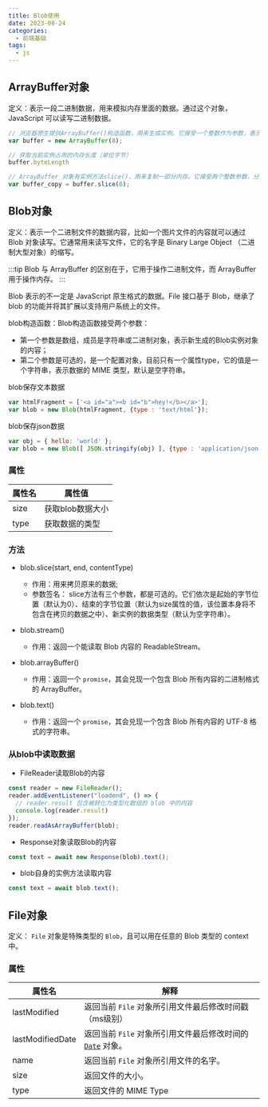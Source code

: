 ```yaml
---
title: Blob使用
date: 2023-08-24
categories:
  - 前端基础
tags:
  - js
---
```


## ArrayBuffer对象

定义：表示一段二进制数据，用来模拟内存里面的数据。通过这个对象，JavaScript 可以读写二进制数据。

```js
// 浏览器原生提供ArrayBuffer()构造函数，用来生成实例。它接受一个整数作为参数，表示这段二进制数据占用多少个字节。
var buffer = new ArrayBuffer(8);

// 获取当前实例占用的内存长度（单位字节）
buffer.byteLength

// ArrayBuffer 对象有实例方法slice()，用来复制一部分内存。它接受两个整数参数，分别表示复制的开始位置（从0开始）和结束位置（复制时不包括结束位置），如果省略第二个参数，则表示一直复制到结束。
var buffer_copy = buffer.slice(0);
```


## Blob对象

定义：表示一个二进制文件的数据内容，比如一个图片文件的内容就可以通过 Blob 对象读写。它通常用来读写文件，它的名字是 Binary Large Object （二进制大型对象）的缩写。

:::tip
Blob 与 ArrayBuffer 的区别在于，它用于操作二进制文件，而 ArrayBuffer 用于操作内存。
:::

Blob 表示的不一定是 JavaScript 原生格式的数据。File 接口基于 Blob，继承了 blob 的功能并将其扩展以支持用户系统上的文件。

blob构造函数：Blob构造函数接受两个参数：
* 第一个参数是数组，成员是字符串或二进制对象，表示新生成的Blob实例对象的内容；
* 第二个参数是可选的，是一个配置对象，目前只有一个属性type，它的值是一个字符串，表示数据的 MIME 类型，默认是空字符串。


blob保存文本数据
```js
var htmlFragment = ['<a id="a"><b id="b">hey!</b></a>'];
var blob = new Blob(htmlFragment, {type : 'text/html'});
```

blob保存json数据
```js
var obj = { hello: 'world' };
var blob = new Blob([ JSON.stringify(obj) ], {type : 'application/json'});
```



### 属性

| 属性名 | 属性值           |
| ------ | ---------------- |
| size   | 获取blob数据大小 |
| type   | 获取数据的类型   |



### 方法

* blob.slice(start, end, contentType)
  * 作用：用来拷贝原来的数据;
  * 参数签名： slice方法有三个参数，都是可选的。它们依次是起始的字节位置（默认为0）、结束的字节位置（默认为size属性的值，该位置本身将不包含在拷贝的数据之中）、新实例的数据类型（默认为空字符串）。
  
* blob.stream()
  
  * 作用：返回一个能读取 Blob 内容的 ReadableStream。
  
* blob.arrayBuffer()
  * 作用：返回一个 `promise`，其会兑现一个包含 Blob 所有内容的二进制格式的 ArrayBuffer。
  
* blob.text()
  * 作用：返回一个 `promise`，其会兑现一个包含 Blob 所有内容的 UTF-8 格式的字符串。
  
  



### 从blob中读取数据

* FileReader读取Blob的内容
```js
const reader = new FileReader();
reader.addEventListener("loadend", () => {
  // reader.result 包含被转化为类型化数组的 blob 中的内容
  console.log(reader.result)
});
reader.readAsArrayBuffer(blob);
```
* Response对象读取Blob的内容
```js
const text = await new Response(blob).text();
```
* blob自身的实例方法读取内容
```js
const text = await blob.text();
```



## File对象



定义： `File` 对象是特殊类型的 `Blob`，且可以用在任意的 Blob 类型的 context 中。



### 属性

| 属性名           | 解释                                                         |
| ---------------- | ------------------------------------------------------------ |
| lastModified     | 返回当前 `File` 对象所引用文件最后修改时间戳（ms级别）       |
| lastModifiedDate | 返回当前 `File` 对象所引用文件最后修改时间的 [`Date`](https://developer.mozilla.org/zh-CN/docs/Web/JavaScript/Reference/Global_Objects/Date) 对象。 |
| name             | 返回当前 `File` 对象所引用文件的名字。                       |
| size             | 返回文件的大小。                                             |
| type             | 返回文件的 MIME Type                                         |



